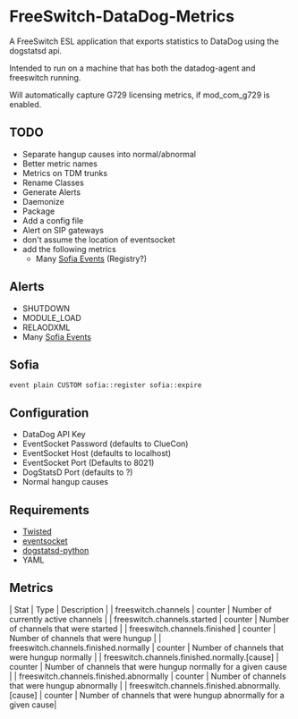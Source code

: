 FreeSwitch-DataDog-Metrics
==========================

A FreeSwitch ESL application that exports statistics to DataDog using the dogstatsd api. 

Intended to run on a machine that has both the datadog-agent and freeswitch running.

Will automatically capture G729 licensing metrics, if mod\_com\_g729 is enabled. 

TODO
----

* Separate hangup causes into normal/abnormal
* Better metric names
* Metrics on TDM trunks
* Rename Classes
* Generate Alerts
* Daemonize 
* Package
* Add a config file
* Alert on SIP gateways
* don't assume the location of eventsocket
* add the following metrics
	* Many [Sofia Events](http://wiki.freeswitch.org/wiki/Mod_sofia#Custom_Events) (Registry?)


Alerts
------

* SHUTDOWN
* MODULE\_LOAD
* RELAODXML
* Many [Sofia Events](http://wiki.freeswitch.org/wiki/Mod_sofia#Custom_Events)

Sofia
-----

`event plain CUSTOM sofia::register sofia::expire`


Configuration
-------------

* DataDog API Key
* EventSocket Password (defaults to ClueCon)
* EventSocket Host (defaults to localhost)
* EventSocket Port (Defaults to 8021)
* DogStatsD Port (defaults to ?)
* Normal hangup causes

Requirements 
------------

* [Twisted](http://twistedmatrix.com/)
* [eventsocket](https://github.com/fiorix/eventsocket)
* [dogstatsd-python](https://github.com/DataDog/dogstatsd-python)
* YAML

Metrics
-------

| Stat                                             | Type           | Description  |
| freeswitch.channels                              | counter 		| Number of currently active channels  |
| freeswitch.channels.started                      | counter 		| Number of channels that were started |
| freeswitch.channels.finished                     | counter 		| Number of channels that were hungup  |
| freeswitch.channels.finished.normally            | counter 		| Number of channels that were hungup normally  |
| freeswitch.channels.finished.normally.[cause]    | counter 		| Number of channels that were hungup normally for a given cause  |
| freeswitch.channels.finished.abnormally          | counter 		| Number of channels that were hungup abnormally  |
| freeswitch.channels.finished.abnormally.[cause]  | counter 		| Number of channels that were hungup abnormally for a given cause|